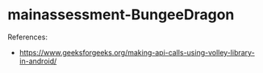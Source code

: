 # mainassessment-BungeeDragon
References:
- https://www.geeksforgeeks.org/making-api-calls-using-volley-library-in-android/
